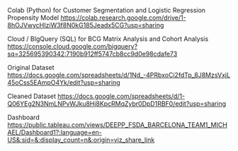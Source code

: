 Colab (Python) for Customer Segmentation and Logistic Regression Propensity Model
https://colab.research.google.com/drive/1-8hOJVwycHIziW3f8N0kG185Jeadx5CG?usp=sharing

Cloud / BIgQuery (SQL) for BCG Matrix Analysis and Cohort Analysis
https://console.cloud.google.com/bigquery?sq=325695390342:7190b912ff5747cb8cc9d0e98cdafe73

Original Dataset
https://docs.google.com/spreadsheets/d/1Nd_-4PRbxoCi2fdTp_8J8MzsVxjL45oCss5EAmpO4Yk/edit?usp=sharing

Cleaned Dataset
https://docs.google.com/spreadsheets/d/1-Q06YEg2N3NmLNPvWJku8Hj8KpcRMqZybr0DpD1RBF0/edit?usp=sharing

Dashboard
https://public.tableau.com/views/DEEPP_FSDA_BARCELONA_TEAM1_MICHAEL/Dashboard1?:language=en-US&:sid=&:display_count=n&:origin=viz_share_link
